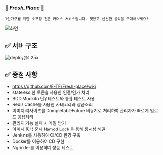 ### 🌿 *Fresh_Place* 🌿
```
1인가구를 위한 소포장 전문 커머스 서비스입니다. 맛있고 신선한 음식을 구매해보세요!
```
![화면](https://user-images.githubusercontent.com/80368511/230976382-583cc4ef-f118-45d8-aca3-d66342d29e56.png)

✅ 서버 구조
---
![deploy@1 25x](https://user-images.githubusercontent.com/80368511/235368709-709f0687-696f-4936-ad12-a0d88d06da0e.png)

✅ 중점 사항
---
- https://github.com/E-TF/Fresh-place/wiki
- stateless 한 토큰을 사용한 인증/인가 처리
- BDD Mockito 단위테스트와 통홥 테스트 사용
- Redis Cache를 사용한 카테고리와 상품조회
- 이미지 리사이즈를 CompletableFuture 비동기로 처리하여 관리자가 빠르게 업로드 응답처리
- 관리자 기능 실패 시 메일 받기
- 아이디 중복 문제 Named Lock 을 통해 동시성 해결
- Jenkins를 사용하여 CI/CD 환경 구축
- Docker를 이용하여 CD 구현
- Ngrinder를 이용하여 성능 테스트
 
